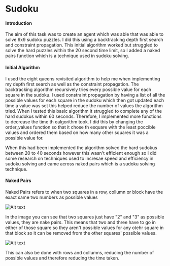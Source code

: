 # Sudoku

#### Introduction

The aim of this task was to create an agent which was able that was able to solve 9x9 sudoku puzzles. I did this using a backtracking depth first search and constraint propagation. This initial algorithm worked but struggled to solve the hard puzzles within the 20 second time limit, so I added a naked pairs function which is a technique used in sudoku solving. 

#### Initial Algorithm

I used the eight queens revisited algorithm to help me when implementing my depth first search as well as the constraint propagation. The backtracking algorithm recursively tries every possible value for each square in the sudoku. 
I used constraint propagation by having a list of all the possible values for each square in the sudoku which then got updated each time a value was set this helped reduce the number of values the algorithm tried. 
When I tested this basic algorithm it struggled to complete any of the hard sudokus within 60 seconds. Therefore, I implemented more functions to decrease the time th ealgorithm took. I did this by changing the order_values function so that it chose th esquare with the least poccible values and ordered them based on how many other squares it was a possible value for. 

When this had been implemented the algorithm solved the hard sudokus between 20 to 40 seconds however this wasn't efficient enough so I did some research on techniques used to incresae speed and efficiency in sudoku solving and came across naked pairs which is a sudoku solving technique. 

#### Naked Pairs

Naked Pairs refers to when two squares in a row, collumn or block have the exact same two numbers as possible values 

![Alt text](https://www.learn-sudoku.com/images/naked_pair1.gif)

In the image you can see that two squares just have "2" and "3" as possible values, they are nake pairs. This means that two and three have to go in either of those square so they aren't possible values for any otehr square in that block so it can be removed from the other squares' possible values. 

![Alt text](https://www.learn-sudoku.com/images/naked_pair2.gif)

This can also be done with rows and collumns, reducing the number of possible values and therefore reducing the time taken. 
